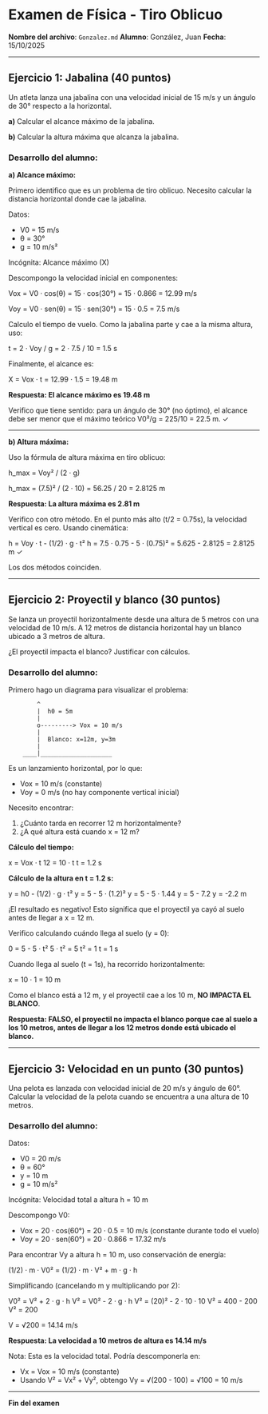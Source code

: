 # Examen de Física - Tiro Oblicuo

**Nombre del archivo**: `Gonzalez.md`
**Alumno**: González, Juan
**Fecha**: 15/10/2025

---

## Ejercicio 1: Jabalina (40 puntos)

Un atleta lanza una jabalina con una velocidad inicial de 15 m/s y un ángulo de 30° respecto a la horizontal.

**a)** Calcular el alcance máximo de la jabalina.

**b)** Calcular la altura máxima que alcanza la jabalina.

### Desarrollo del alumno:

**a) Alcance máximo:**

Primero identifico que es un problema de tiro oblicuo. Necesito calcular la distancia horizontal donde cae la jabalina.

Datos:
- V0 = 15 m/s
- θ = 30°
- g = 10 m/s²

Incógnita: Alcance máximo (X)

Descompongo la velocidad inicial en componentes:

Vox = V0 · cos(θ) = 15 · cos(30°) = 15 · 0.866 = 12.99 m/s

Voy = V0 · sen(θ) = 15 · sen(30°) = 15 · 0.5 = 7.5 m/s

Calculo el tiempo de vuelo. Como la jabalina parte y cae a la misma altura, uso:

t = 2 · Voy / g = 2 · 7.5 / 10 = 1.5 s

Finalmente, el alcance es:

X = Vox · t = 12.99 · 1.5 = 19.48 m

**Respuesta: El alcance máximo es 19.48 m**

Verifico que tiene sentido: para un ángulo de 30° (no óptimo), el alcance debe ser menor que el máximo teórico V0²/g = 225/10 = 22.5 m. ✓

---

**b) Altura máxima:**

Uso la fórmula de altura máxima en tiro oblicuo:

h_max = Voy² / (2 · g)

h_max = (7.5)² / (2 · 10) = 56.25 / 20 = 2.8125 m

**Respuesta: La altura máxima es 2.81 m**

Verifico con otro método. En el punto más alto (t/2 = 0.75s), la velocidad vertical es cero. Usando cinemática:

h = Voy · t - (1/2) · g · t²
h = 7.5 · 0.75 - 5 · (0.75)² = 5.625 - 2.8125 = 2.8125 m ✓

Los dos métodos coinciden.

---

## Ejercicio 2: Proyectil y blanco (30 puntos)

Se lanza un proyectil horizontalmente desde una altura de 5 metros con una velocidad de 10 m/s. A 12 metros de distancia horizontal hay un blanco ubicado a 3 metros de altura.

¿El proyectil impacta el blanco? Justificar con cálculos.

### Desarrollo del alumno:

Primero hago un diagrama para visualizar el problema:

```
        ^
        |  h0 = 5m
        |
        o---------> Vox = 10 m/s
        |
        |  Blanco: x=12m, y=3m
        |
    ____|____________________
```

Es un lanzamiento horizontal, por lo que:
- Vox = 10 m/s (constante)
- Voy = 0 m/s (no hay componente vertical inicial)

Necesito encontrar:
1. ¿Cuánto tarda en recorrer 12 m horizontalmente?
2. ¿A qué altura está cuando x = 12 m?

**Cálculo del tiempo:**

x = Vox · t
12 = 10 · t
t = 1.2 s

**Cálculo de la altura en t = 1.2 s:**

y = h0 - (1/2) · g · t²
y = 5 - 5 · (1.2)²
y = 5 - 5 · 1.44
y = 5 - 7.2
y = -2.2 m

¡El resultado es negativo! Esto significa que el proyectil ya cayó al suelo antes de llegar a x = 12 m.

Verifico calculando cuándo llega al suelo (y = 0):

0 = 5 - 5 · t²
5 · t² = 5
t² = 1
t = 1 s

Cuando llega al suelo (t = 1s), ha recorrido horizontalmente:

x = 10 · 1 = 10 m

Como el blanco está a 12 m, y el proyectil cae a los 10 m, **NO IMPACTA EL BLANCO**.

**Respuesta: FALSO, el proyectil no impacta el blanco porque cae al suelo a los 10 metros, antes de llegar a los 12 metros donde está ubicado el blanco.**

---

## Ejercicio 3: Velocidad en un punto (30 puntos)

Una pelota es lanzada con velocidad inicial de 20 m/s y ángulo de 60°. Calcular la velocidad de la pelota cuando se encuentra a una altura de 10 metros.

### Desarrollo del alumno:

Datos:
- V0 = 20 m/s
- θ = 60°
- y = 10 m
- g = 10 m/s²

Incógnita: Velocidad total a altura h = 10 m

Descompongo V0:
- Vox = 20 · cos(60°) = 20 · 0.5 = 10 m/s (constante durante todo el vuelo)
- Voy = 20 · sen(60°) = 20 · 0.866 = 17.32 m/s

Para encontrar Vy a altura h = 10 m, uso conservación de energía:

(1/2) · m · V0² = (1/2) · m · V² + m · g · h

Simplificando (cancelando m y multiplicando por 2):

V0² = V² + 2 · g · h
V² = V0² - 2 · g · h
V² = (20)² - 2 · 10 · 10
V² = 400 - 200
V² = 200

V = √200 = 14.14 m/s

**Respuesta: La velocidad a 10 metros de altura es 14.14 m/s**

Nota: Esta es la velocidad total. Podría descomponerla en:
- Vx = Vox = 10 m/s (constante)
- Usando V² = Vx² + Vy², obtengo Vy = √(200 - 100) = √100 = 10 m/s

---

**Fin del examen**
